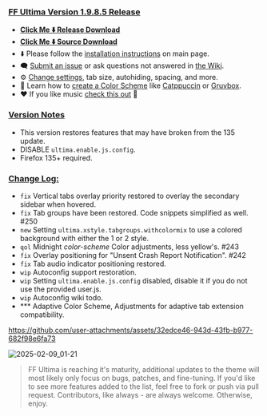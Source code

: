 ### <ins> FF Ultima Version 1.9.8.5 Release
- **[Click Me ⬇️ Release Download](https://github.com/soulhotel/FF-ULTIMA/releases/download/1.9.8.5/ffultima1.9.8.5.zip)**
- **[Click Me ⬇️ Source Download](https://github.com/soulhotel/FF-ULTIMA/archive/refs/heads/main.zip)**
- ⬇️ Please follow the [installation instructions](https://github.com/soulhotel/FF-ULTIMA#installation) on main page.
- 🗨️ [Submit an issue](https://github.com/soulhotel/FF-ULTIMA/issues/new/choose) or ask questions not answered in [the Wiki](https://github.com/soulhotel/FF-ULTIMA/wiki).
- ⚙️ [Change settings](https://github.com/soulhotel/FF-ULTIMA/wiki/Settings), tab size, autohiding, spacing, and more.
- 🎨 Learn how to [create a Color Scheme](https://github.com/soulhotel/FF-ULTIMA/wiki/Create-a-Color-Scheme) like [Catppuccin](https://github.com/soulhotel/FF-ULTIMA/blob/next-release/theme/color-schemes/catppuccin/readme.md) or [Gruvbox](https://github.com/soulhotel/FF-ULTIMA/blob/next-release/theme/color-schemes/gruvbox-light/readme.md).
- ❤️ If you like music [check this out](https://linktr.ee/soulhotel) 🏃

### <ins> Version Notes
- This version restores features that may have broken from the 135 update.
- DISABLE `ultima.enable.js.config`.
- Firefox 135+ required.

### <ins> Change Log:
- `fix` Vertical tabs overlay priority restored to overlay the secondary sidebar when hovered.
- `fix` Tab groups have been restored. Code snippets simplified as well. #250
- `new` Setting `ultima.xstyle.tabgroups.withcolormix` to use a colored background with either the 1 or 2 style.
- `qol` Midnight *color-scheme* Color adjustments, less yellow's. #243
- `fix` Overlay positioning for "Unsent Crash Report Notification". #242
- `fix` Tab audio indicator positioning restored.
- `wip` Autoconfig support restoration.
- `wip` Setting `ultima.enable.js.config` disabled, disable it if you do not use the provided user.js.
- `wip` Autoconfig wiki todo.
- *** Adaptive Color Scheme, Adjustments for adaptive tab extension compatibility.

https://github.com/user-attachments/assets/32edce46-943d-43fb-b977-682f98e6fa73

![2025-02-09_01-21](https://github.com/user-attachments/assets/0392493f-2dad-407a-addf-b073f6ccab41)


> FF Ultima is reaching it's maturity, additional updates to the theme will most likely only focus on bugs, patches, and fine-tuning. If you'd like to see more features added to the list, feel free to fork or push via pull request. Contributors, like always - are always welcome. Otherwise, enjoy.
